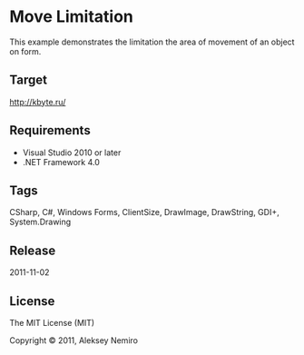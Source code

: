 ﻿# Move Limitation

This example demonstrates the limitation the area of movement of an object on form.

## Target

http://kbyte.ru/

## Requirements

* Visual Studio 2010 or later
* .NET Framework 4.0

## Tags 

CSharp, C#, Windows Forms, ClientSize, DrawImage, DrawString, GDI+, System.Drawing

## Release

2011-11-02

## License

The MIT License (MIT)

Copyright © 2011, Aleksey Nemiro